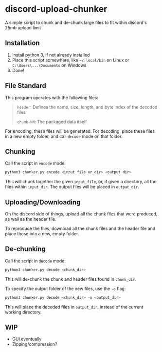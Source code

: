 # discord-upload-chunker

A simple script to chunk and de-chunk large files to fit within discord's 25mb upload limit



## Installation

1. Install python 3, if not already installed
2. Place this script somewhere, like `~/.local/bin` on Linux or `C:\Users\...\Documents` on Windows
3. Done!



## File Standard

This program operates with the following files:

> `header`: Defines the name, size, length, and byte index of the decoded files
> 
> `chunk-NN`: The packaged data itself

For encoding, these files will be generated. For decoding, place these files in a new empty folder, and call `decode` mode on that folder.



## Chunking

Call the script in `encode` mode:

```bash
python3 chunker.py encode <input_file_or_dir> <output_dir>
```

This will chunk together the given `input_file`, or, if given a directory, all the files within `input_dir`. The output files will be placed in `output_dir`.



## Uploading/Downloading

On the discord side of things, upload all the chunk files that were produced, as well as the header file.

To reproduce the files, download all the chunk files and the header file and place those into a new, empty folder.



## De-chunking

Call the script in `decode` mode:

```bash
python3 chunker.py decode <chunk_dir>
```

This will de-chunk the chunk and header files found in `chunk_dir`.

To specify the output folder of the new files, use the `-o` flag:

```bash
python3 chunker.py decode <chunk_dir> -o <output_dir>
```

This will place the decoded files in `output_dir`, instead of the current working directory.



## WIP

- GUI eventually
- Zipping/compression?

